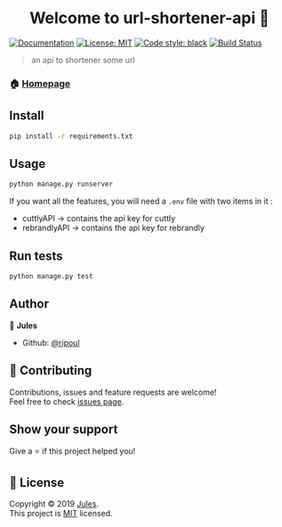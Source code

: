 <h1 align="center">Welcome to url-shortener-api 👋</h1>

[![Documentation](https://img.shields.io/badge/documentation-yes-brightgreen.svg)](https://github.com/ripoul/url-shortener-api)
[![License: MIT](https://img.shields.io/badge/License-MIT-yellow.svg)](https://github.com/ripoul/url-shortener-api/blob/master/LICENSE)
[![Code style: black](https://img.shields.io/badge/code%20style-black-000000.svg)](https://github.com/python/black)
[![Build Status](https://travis-ci.org/ripoul/url-shortener-api.svg?branch=master)](https://travis-ci.org/ripoul/url-shortener-api)

> an api to shortener some url

### 🏠 [Homepage](https://github.com/ripoul/url-shortener-api)

## Install

```sh
pip install -r requirements.txt
```

## Usage

```sh
python manage.py runserver
```

If you want all the features, you will need a `.env` file with two items in it : 
- cuttlyAPI -> contains the api key for cuttly
- rebrandlyAPI -> contains the api key for rebrandly

## Run tests

```sh
python manage.py test
```

## Author

👤 **Jules**

* Github: [@ripoul](https://github.com/ripoul)

## 🤝 Contributing

Contributions, issues and feature requests are welcome!<br />Feel free to check [issues page](https://github.com/ripoul/url-shortener-api/issues).

## Show your support

Give a ⭐️ if this project helped you!

## 📝 License

Copyright © 2019 [Jules](https://github.com/ripoul).<br />
This project is [MIT](https://github.com/ripoul/url-shortener-api/blob/master/LICENSE) licensed.
